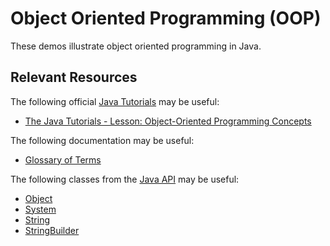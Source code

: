 Object Oriented Programming (OOP)
=================================================

These demos illustrate object oriented programming in Java.

## Relevant Resources ##

The following official [Java Tutorials](https://docs.oracle.com/javase/tutorial/index.html) may be useful:

- [The Java Tutorials - Lesson: Object-Oriented Programming Concepts](https://docs.oracle.com/javase/tutorial/java/concepts/index.html)

The following documentation may be useful:

- [Glossary of Terms](https://docs.oracle.com/javase/tutorial/information/glossary.html)

The following classes from the [Java API](https://www.cs.usfca.edu/~cs212/javadoc/api/index.html) may be useful:

- [Object](https://www.cs.usfca.edu/~cs212/javadoc/api/java.base/java/lang/Object.html)
- [System](https://www.cs.usfca.edu/~cs212/javadoc/api/java.base/java/lang/System.html)
- [String](https://www.cs.usfca.edu/~cs212/javadoc/api/java.base/java/lang/String.html)
- [StringBuilder](https://www.cs.usfca.edu/~cs212/javadoc/api/java.base/java/lang/StringBuilder.html)
